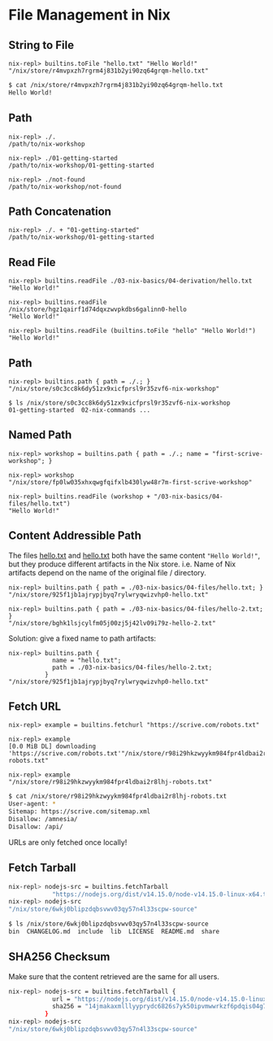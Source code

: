 # File Management in Nix

## String to File

```
nix-repl> builtins.toFile "hello.txt" "Hello World!"
"/nix/store/r4mvpxzh7rgrm4j831b2yi90zq64grqm-hello.txt"
```

```bash
$ cat /nix/store/r4mvpxzh7rgrm4j831b2yi90zq64grqm-hello.txt
Hello World!
```

## Path

```
nix-repl> ./.
/path/to/nix-workshop

nix-repl> ./01-getting-started
/path/to/nix-workshop/01-getting-started

nix-repl> ./not-found
/path/to/nix-workshop/not-found
```

## Path Concatenation

```
nix-repl> ./. + "01-getting-started"
/path/to/nix-workshop/01-getting-started
```

## Read File

```
nix-repl> builtins.readFile ./03-nix-basics/04-derivation/hello.txt
"Hello World!"

nix-repl> builtins.readFile /nix/store/hgz1qairf1d74dqxzwvpkdbs6galinn0-hello
"Hello World!"

nix-repl> builtins.readFile (builtins.toFile "hello" "Hello World!")
"Hello World!"
```

## Path

```
nix-repl> builtins.path { path = ./.; }
"/nix/store/s0c3cc8k6dy51zx9xicfprsl9r35zvf6-nix-workshop"
```

```
$ ls /nix/store/s0c3cc8k6dy51zx9xicfprsl9r35zvf6-nix-workshop
01-getting-started  02-nix-commands ...
```

## Named Path

```
nix-repl> workshop = builtins.path { path = ./.; name = "first-scrive-workshop"; }

nix-repl> workshop
"/nix/store/fp0lw035xhxqwgfqifxlb430lyw48r7m-first-scrive-workshop"

nix-repl> builtins.readFile (workshop + "/03-nix-basics/04-files/hello.txt")
"Hello World!"
```

## Content Addressible Path

The files [hello.txt](04-files/hello.txt) and [hello.txt](04-files/hello.txt)
both have the same content `"Hello World!"`, but they produce different artifacts
in the Nix store. i.e. Name of Nix artifacts depend on the name of the original
file / directory.

```
nix-repl> builtins.path { path = ./03-nix-basics/04-files/hello.txt; }
"/nix/store/925f1jb1ajrypjbyq7rylwryqwizvhp0-hello.txt"

nix-repl> builtins.path { path = ./03-nix-basics/04-files/hello-2.txt; }
"/nix/store/bghk1lsjcylfm05j00zj5j42lv09i79z-hello-2.txt"
```

Solution: give a fixed name to path artifacts:

```
nix-repl> builtins.path {
            name = "hello.txt";
            path = ./03-nix-basics/04-files/hello-2.txt;
          }
"/nix/store/925f1jb1ajrypjbyq7rylwryqwizvhp0-hello.txt"
```


## Fetch URL

```
nix-repl> example = builtins.fetchurl "https://scrive.com/robots.txt"

nix-repl> example
[0.0 MiB DL] downloading 'https://scrive.com/robots.txt'"/nix/store/r98i29hkzwyykm984fpr4ldbai2r8lhj-robots.txt"

nix-repl> example
"/nix/store/r98i29hkzwyykm984fpr4ldbai2r8lhj-robots.txt"
```

```bash
$ cat /nix/store/r98i29hkzwyykm984fpr4ldbai2r8lhj-robots.txt
User-agent: *
Sitemap: https://scrive.com/sitemap.xml
Disallow: /amnesia/
Disallow: /api/
```

URLs are only fetched once locally!

## Fetch Tarball

```bash
nix-repl> nodejs-src = builtins.fetchTarball
            "https://nodejs.org/dist/v14.15.0/node-v14.15.0-linux-x64.tar.xz"
nix-repl> nodejs-src
"/nix/store/6wkj0blipzdqbsvwv03qy57n4l33scpw-source"
```

```bash
$ ls /nix/store/6wkj0blipzdqbsvwv03qy57n4l33scpw-source
bin  CHANGELOG.md  include  lib  LICENSE  README.md  share
```

## SHA256 Checksum

Make sure that the content retrieved are the same for all users.

```bash
nix-repl> nodejs-src = builtins.fetchTarball {
            url = "https://nodejs.org/dist/v14.15.0/node-v14.15.0-linux-x64.tar.xz";
            sha256 = "14jmakaxmlllyyprydc6826s7yk50ipvmwwrkzf6pdqis04g7a9v";
          }
nix-repl> nodejs-src
"/nix/store/6wkj0blipzdqbsvwv03qy57n4l33scpw-source"
```
